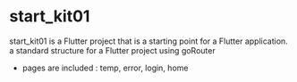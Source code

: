 # start_kit01

start_kit01 is a Flutter project that is a starting point for a Flutter application.
a standard structure for a Flutter project using goRouter
- pages are included : temp, error, login, home
